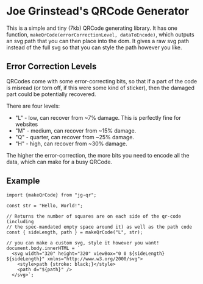 # Joe Grinstead's QRCode Generator

This is a simple and tiny (7kb) QRCode generating library. It has one function, `makeQrCode(errorCorrectionLevel, dataToEncode)`, which outputs an svg path that you can then place into the dom. It gives a raw svg path instead of the full svg so that you can style the path however you like.

## Error Correction Levels
QRCodes come with some error-correcting bits, so that if a part of the code is misread (or torn off, if this were some kind of sticker), then the damaged part could be potentially recovered.

There are four levels:
- "L" - low, can recover from ~7% damage. This is perfectly fine for websites
- "M" - medium, can recover from ~15% damage.
- "Q" - quarter, can recover from ~25% damage.
- "H" - high, can recover from ~30% damage.

The higher the error-correction, the more bits you need to encode all the data, which can make for a busy QRCode.

## Example

```
import {makeQrCode} from "jg-qr";

const str = "Hello, World!";

// Returns the number of squares are on each side of the qr-code (including
// the spec-mandated empty space around it) as well as the path code
const { sideLength, path } = makeQrCode("L", str);

// you can make a custom svg, style it however you want!
document.body.innerHTML = `
  <svg width="320" height="320" viewBox="0 0 ${sideLength} ${sideLength}" xmlns="http://www.w3.org/2000/svg">
    <style>path {stroke: black;}</style>
    <path d="${path}" />
  </svg>`;
```

